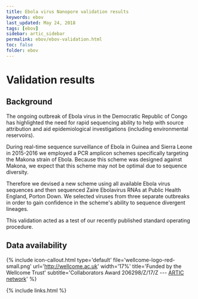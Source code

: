 ```yaml
---
title: Ebola virus Nanopore validation results
keywords: ebov
last_updated: May 24, 2018
tags: [ebov]
sidebar: artic_sidebar
permalink: ebov/ebov-validation.html
toc: false
folder: ebov
---
```


# Validation results

## Background

The ongoing outbreak of Ebola virus in the Democratic Republic of Congo has highlighted
the need for rapid sequencing ability to help with source attribution and aid epidemiological
investigations (including environmental reservoirs).

During real-time sequence surveillance of Ebola in Guinea and Sierra Leone in 2015-2016
we employed a PCR amplicon schemes specifically targeting the Makona strain of Ebola. 
Because this scheme was designed against Makona, we expect that this scheme may not be
optimal due to sequence diversity.

Therefore we devised a new scheme using all available Ebola virus sequences and then
sequenced Zaire Ebolavirus RNAs at Public Health England, Porton Down. We selected viruses
from three separate outbreaks in order to gain confidence in the scheme's ability to sequence
divergent lineages.

This validation acted as a test of our recently published standard operating procedure.

## Data availability


{% include icon-callout.html
type='default'
file='wellcome-logo-red-small.png'
url='http://wellcome.ac.uk'
width='17%'
title='Funded by the Wellcome Trust'
subtitle='Collaborators Award 206298/Z/17/Z --- <a href="artic.network">ARTIC network</a>'
%}

{% include links.html %}
